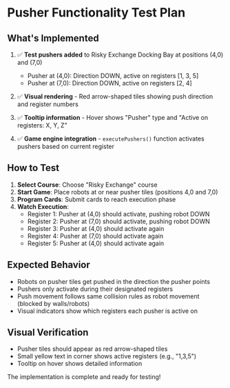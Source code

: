 # Pusher Functionality Test Plan

## What's Implemented

1. ✅ **Test pushers added** to Risky Exchange Docking Bay at positions (4,0) and (7,0)
   - Pusher at (4,0): Direction DOWN, active on registers [1, 3, 5]
   - Pusher at (7,0): Direction DOWN, active on registers [2, 4]

2. ✅ **Visual rendering** - Red arrow-shaped tiles showing push direction and register numbers

3. ✅ **Tooltip information** - Hover shows "Pusher" type and "Active on registers: X, Y, Z"

4. ✅ **Game engine integration** - `executePushers()` function activates pushers based on current register

## How to Test

1. **Select Course**: Choose "Risky Exchange" course
2. **Start Game**: Place robots at or near pusher tiles (positions 4,0 and 7,0)
3. **Program Cards**: Submit cards to reach execution phase
4. **Watch Execution**:
   - Register 1: Pusher at (4,0) should activate, pushing robot DOWN
   - Register 2: Pusher at (7,0) should activate, pushing robot DOWN  
   - Register 3: Pusher at (4,0) should activate again
   - Register 4: Pusher at (7,0) should activate again
   - Register 5: Pusher at (4,0) should activate again

## Expected Behavior

- Robots on pusher tiles get pushed in the direction the pusher points
- Pushers only activate during their designated registers
- Push movement follows same collision rules as robot movement (blocked by walls/robots)
- Visual indicators show which registers each pusher is active on

## Visual Verification

- Pusher tiles should appear as red arrow-shaped tiles
- Small yellow text in corner shows active registers (e.g., "1,3,5")
- Tooltip on hover shows detailed information

The implementation is complete and ready for testing!